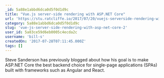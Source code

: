 ```yaml
---
_id: 5a88e1abbd6dca0d5f0d1d9c
title: "Vue.js server-side rendering with ASP.NET Core"
url: 'https://stu.ratcliffe.io/2017/07/20/vuejs-serverside-rendering-with-aspnet-core'
category: 5a88e1abbd6dca0d5f0d1d9c
slug: 'vue-js-server-side-rendering-with-asp-net-core-2'
user_id: 5a83ce59d6eb0005c4ecda2c
username: 'bill-s'
createdOn: '2017-07-28T07:11:45.000Z'
tags: []
---
```


Steve Sanderson has previously blogged about how his goal is to make ASP.NET Core the best backend choice for single-page applications (SPAs) built with frameworks such as Angular and React.
